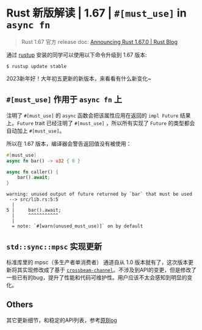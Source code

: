 # Rust 新版解读 | 1.67 | `#[must_use]` in `async fn`

> Rust 1.67 官方 release doc: [Announcing Rust 1.67.0 | Rust Blog](https://blog.rust-lang.org/2023/01/26/Rust-1.67.0.html)

通过 [rustup](https://www.rust-lang.org/tools/install) 安装的同学可以使用以下命令升级到 1.67 版本:

```shell
$ rustup update stable
```

2023新年好！大年初五更新的新版本，来看看有什么新变化~

## `#[must_use]` 作用于 `async fn` 上

注明了 `#[must_use]` 的 `async` 函数会把该属性应用在返回的 `impl Future` 结果上。`Future` trait 已经注明了 `#[must_use]` ，所以所有实现了 `Future` 的类型都会自动加上 `#[must_use]`。

所以在 1.67 版本，编译器会警告返回值没有被使用：

```rust
#[must_use]
async fn bar() -> u32 { 0 }

async fn caller() {
    bar().await;
}
```

```text
warning: unused output of future returned by `bar` that must be used
 --> src/lib.rs:5:5
  |
5 |     bar().await;
  |     ^^^^^^^^^^^
  |
  = note: `#[warn(unused_must_use)]` on by default
```

## `std::sync::mpsc` 实现更新

标准库里的 mpsc（多生产者单消费者） 通道自从 1.0 版本就有了，这次版本更新将其实现修改成了基于 [`crossbeam-channel`](https://crates.io/crates/crossbeam-channel)。不涉及到API的变更，但是修改了一些已有的bug，提升了性能和代码可维护性。用户应该不太会感知到明显的变化。


## Others

其它更新细节，和稳定的API列表，参考[原Blog](https://blog.rust-lang.org/2023/01/26/Rust-1.67.0.html#stabilized-apis)

